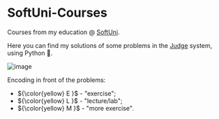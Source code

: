 # SoftUni-Courses
Courses from my education @ [SoftUni](https://softuni.bg/).

Here you can find my solutions of some problems in the [Judge](https://judge.softuni.org/) system, using Python :snake:.

![image](https://softuni.bg/Files/Publications/2019/06/pytonwizzard_15463182.png)

Encoding in front of the problems:

- ${\color{yellow} E }$ - "exercise";
- ${\color{yellow} L }$ - "lecture/lab";
- ${\color{yellow} M }$ - "more exercise".
